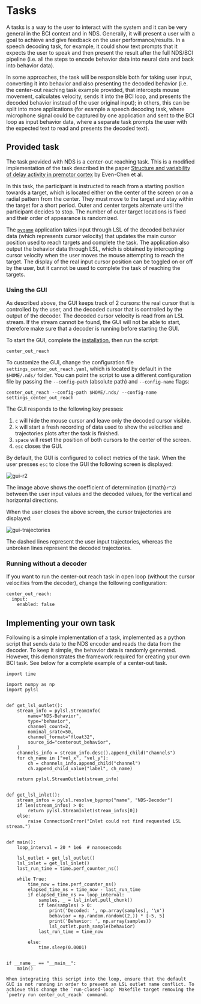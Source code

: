 # Tasks

A tasks is a way to the user to interact with the system and it can be very general in the BCI context and in NDS.
Generally, it will present a user with a goal to achieve and give feedback on the user performance/results. In a speech decoding task, for example, it could show text prompts that it expects the user to speak and then present the result after the full NDS/BCI pipeline (i.e. all the steps to encode behavior data into neural data and back into behavior data).

In some approaches, the task will be responsible both for taking user input, converting it into behavior and also presenting the decoded behavior (i.e. the center-out reaching task example provided, that intercepts mouse movement, calculates velocity, sends it into the BCI loop, and presents the decoded behavior instead of the user original input); in others, this can be split into more applications (for example a speech decoding task, where microphone signal could be captured by one application and sent to the BCI loop as input behavior data, where a separate task prompts the user with the expected text to read and presents the decoded text).

## Provided task

The task provided with NDS is a center-out reaching task. This is a modified implementation of the task described in the paper [Structure and variability of delay activity in premotor cortex](https://journals.plos.org/ploscompbiol/article?id=10.1371/journal.pcbi.1006808) by Even-Chen et al. 

In this task, the participant is instructed to reach from a starting position towards a target, which is located either on the center of the screen or on a radial pattern from the center. They must move to the target and stay within the target for a short period. Outer and center targets alternate until the participant decides to stop. The number of outer target locations is fixed and their order of appearance is randomized.

The [`pygame`](https://www.pygame.org/) application takes input through LSL of the decoded behavior data (which represents cursor velocity) that updates the main cursor position used  to reach targets and complete the task. The application also output the behavior data through LSL, which is obtained by intercepting cursor velocity when the user moves the mouse attempting to reach the target. The display of the real input cursor position can be toggled on or off by the user, but it cannot be used to complete the task of reaching the targets.

### Using the GUI

As described above, the GUI keeps track of 2 cursors: the real cursor that is controlled by the user, and the decoded cursor that is controlled by the output of the decoder. The decoded cursor velocity is read from an LSL stream. If the stream cannot be found, the GUI will not be able to start, therefore make sure that a decoder is running before starting the GUI.

To start the GUI, complete the [installation](installation.md), then run the script:

```
center_out_reach
```

To customize the GUI, change the configuration file `settings_center_out_reach.yaml`, which is located by default in the `$HOME/.nds/` folder. You can point the script to use a different configuration file by passing the `--config-path` (absolute path) and `--config-name` flags:

```
center_out_reach --config-path $HOME/.nds/ --config-name settings_center_out_reach
```

The GUI responds to the following key presses:

1. `c` will hide the mouse cursor and leave only the decoded cursor visible.
2. `k` will start a fresh recording of data used to show the velocities and trajectories plots after the task is finished.
3. `space` will reset the position of both cursors to the center of the screen.
4. `esc` closes the GUI.

By default, the GUI is configured to collect metrics of the task. When the user presses `esc` to close the GUI the following screen is displayed:

![gui-r2](images/gui-r2.png)

The image above shows the coefficient of determination ({math}`r^2`) between the user input values and the decoded values, for the vertical and horizontal directions.

When the user closes the above screen, the cursor trajectories are displayed:

![gui-trajectories](images/gui-trajectories.png)

The dashed lines represent the user input trajectories, whereas the unbroken lines represent the decoded trajectories.

### Running without a decoder

If you want to run the center-out reach task in open loop (without the cursor velocities from the decoder), change the following configuration:

```
center_out_reach:
  input:
    enabled: false
```

## Implementing your own task

Following is a simple implementation of a task, implemented as a python script that sends data to the NDS encoder and reads the data from the decoder.
To keep it simple, the behavior data is randomly generated.
However, this demonstrates the framework required for creating your own BCI task.
See below for a complete example of a center-out task.

```
import time

import numpy as np
import pylsl


def get_lsl_outlet():
    stream_info = pylsl.StreamInfo(
        name="NDS-Behavior",
        type="behavior",
        channel_count=2,
        nominal_srate=50,
        channel_format="float32",
        source_id="centerout_behavior",
    )
    channels_info = stream_info.desc().append_child("channels")
    for ch_name in ["vel_x", "vel_y"]:
        ch = channels_info.append_child("channel")
        ch.append_child_value("label", ch_name)

    return pylsl.StreamOutlet(stream_info)


def get_lsl_inlet():
    stream_infos = pylsl.resolve_byprop("name", "NDS-Decoder")
    if len(stream_infos) > 0:
        return pylsl.StreamInlet(stream_infos[0])
    else:
        raise ConnectionError("Inlet could not find requested LSL stream.")


def main():
    loop_interval = 20 * 1e6  # nanoseconds

    lsl_outlet = get_lsl_outlet()
    lsl_inlet = get_lsl_inlet()
    last_run_time = time.perf_counter_ns()

    while True:
        time_now = time.perf_counter_ns()
        elapsed_time_ns = time_now - last_run_time
        if elapsed_time_ns >= loop_interval:
            samples, _ = lsl_inlet.pull_chunk()
            if len(samples) > 0:
                print('Decoded: ', np.array(samples), '\n')
                behavior = np.random.random((2,)) * [-5, 5]
                print('Behavior: ', np.array(samples))
                lsl_outlet.push_sample(behavior)
            last_run_time = time_now

        else:
            time.sleep(0.0001)


if __name__ == "__main__":
    main()
```

```{note}
When integrating this script into the loop, ensure that the default GUI is not running in order to prevent an LSL outlet name conflict. To achieve this change the `run-closed-loop` Makefile target removing the `poetry run center_out_reach` command.
```
